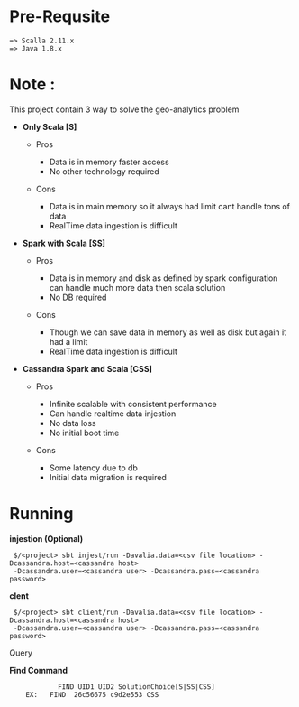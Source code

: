 # Pre-Requsite
    
    => Scalla 2.11.x
    => Java 1.8.x
    
# Note : 


This project contain 3 way to solve the geo-analytics problem

- **Only Scala [S]**

    - Pros
        
        - Data is in memory faster access
        - No other technology required
    
    - Cons
        
        - Data is in main memory so it always had limit cant handle tons of data
        - RealTime data ingestion is difficult 
        
- **Spark with Scala [SS]**

    - Pros 
        
        - Data is in memory and disk as defined by spark configuration can handle much more data then scala solution
        - No DB required
        
    - Cons
        
        - Though we can save data in memory as well as disk but again it had a limit 
        - RealTime data ingestion is difficult
        
- **Cassandra Spark and Scala [CSS]**

    - Pros 
        
        - Infinite scalable with consistent performance
        - Can handle realtime data injestion
        - No data loss 
        - No initial boot time
           
   - Cons 
       
        - Some latency due to db 
        - Initial data migration is required
        
 
# Running
    
**injestion (Optional)**

     $/<project> sbt injest/run -Davalia.data=<csv file location> -Dcassandra.host=<cassandra host> 
     -Dcassandra.user=<cassandra user> -Dcassandra.pass=<cassandra password> 
    
**clent**

     $/<project> sbt client/run -Davalia.data=<csv file location> -Dcassandra.host=<cassandra host> 
     -Dcassandra.user=<cassandra user> -Dcassandra.pass=<cassandra password>
     
Query

**Find Command** 

                FIND UID1 UID2 SolutionChoice[S|SS|CSS]
        EX:   FIND  26c56675 c9d2e553 CSS